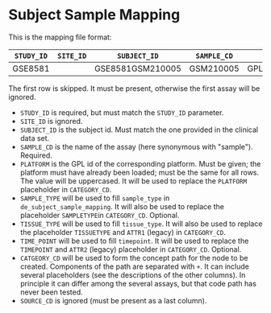 # Subject Sample Mapping

This is the mapping file format:

| `STUDY_ID` | `SITE_ID` | `SUBJECT_ID`     | `SAMPLE_CD` | `PLATFORM`   | `SAMPLE_TYPE`| `TISSUE_TYPE`  | `TIME_POINT`   | `CATEGORY_CD`                      | `SOURCE_CD` |
|------------|-----------|------------------|-------------|--------------|--------------|----------------|----------------|------------------------------------|-------------|
| GSE8581    |           | GSE8581GSM210005 | GSM210005   | GPL570_BOGUS | Human        | Lung           | Week1          | Biomarker_Data+PLATFORM+TISSUETYPE | STD         |

The first row is skipped. It must be present, otherwise the first assay will be
ignored.

- `STUDY_ID` is required, but must match the `STUDY_ID` parameter.
- `SITE_ID` is ignored.
- `SUBJECT_ID` is the subject id. Must match the one provided in the clinical
  data set.
- `SAMPLE_CD` is the name of the assay (here synonymous with "sample").
  Required.
- `PLATFORM` is the GPL id of the corresponding platform. Must be given; the
  platform must have already been loaded; must be the same for all rows. The value will be uppercased.
  It will be used to replace the `PLATFORM` placeholder in
  `CATEGORY_CD`.
- `SAMPLE_TYPE` will be used to fill `sample_type` in
  `de_subject_sample_mapping`. It will also be used to replace
   the placeholder `SAMPLETYPE`in `CATEGORY_CD`. Optional.
- `TISSUE_TYPE` will be used to fill `tissue_type`. It will also be used to
  replace the placeholder `TISSUETYPE` and `ATTR1` (legacy) in `CATEGORY_CD`.
- `TIME_POINT`  will be used to fill `timepoint`. It will be used to
  replace the `TIMEPOINT` and `ATTR2` (legacy) placeholder in `CATEGORY_CD`. Optional.
- `CATGEORY_CD` will be used to form the concept path for the node to be
  created. Components of the path are separated with `+`. It can include several
  placeholders (see the descriptions of the other columns). In principle it can
  differ among the several assays, but that code path has never been tested.
- `SOURCE_CD` is ignored (must be present as a last column).
